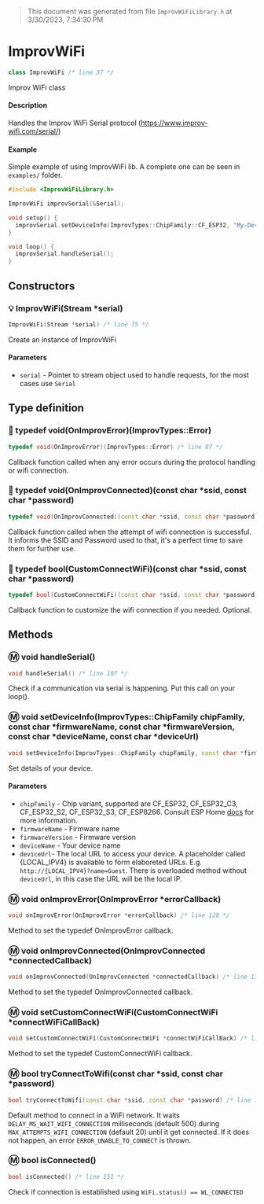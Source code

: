 > This document was generated from file `ImprovWiFiLibrary.h` at 3/30/2023, 7:34:30 PM
<a name="line-11"></a>
# ImprovWiFi

```cpp
class ImprovWiFi /* line 37 */
```

Improv WiFi class

#### Description

Handles the Improv WiFi Serial protocol (https://www.improv-wifi.com/serial/)

#### Example

Simple example of using ImprovWiFi lib. A complete one can be seen in `examples/` folder.

```cpp
#include <ImprovWiFiLibrary.h>

ImprovWiFi improvSerial(&Serial);

void setup() {
  improvSerial.setDeviceInfo(ImprovTypes::ChipFamily::CF_ESP32, "My-Device-9a4c2b", "2.1.5", "My Device");
}

void loop() {
  improvSerial.handleSerial();
}
```


<a name="line-64"></a>
## Constructors

<a name="line-68"></a>
### 💡 ImprovWiFi(Stream *serial)

```cpp
ImprovWiFi(Stream *serial) /* line 75 */
```

Create an instance of ImprovWiFi

#### Parameters

- `serial` - Pointer to stream object used to handle requests, for the most cases use `Serial`

<a name="line-80"></a>
## Type definition

<a name="line-84"></a>
### 🔘 typedef void(OnImprovError)(ImprovTypes::Error)

```cpp
typedef void(OnImprovError)(ImprovTypes::Error) /* line 87 */
```

Callback function called when any error occurs during the protocol handling or wifi connection.

<a name="line-89"></a>
### 🔘 typedef void(OnImprovConnected)(const char *ssid, const char *password)

```cpp
typedef void(OnImprovConnected)(const char *ssid, const char *password) /* line 92 */
```

Callback function called when the attempt of wifi connection is successful. It informs the SSID and Password used to that, it's a perfect time to save them for further use.

<a name="line-94"></a>
### 🔘 typedef bool(CustomConnectWiFi)(const char *ssid, const char *password)

```cpp
typedef bool(CustomConnectWiFi)(const char *ssid, const char *password) /* line 97 */
```

Callback function to customize the wifi connection if you needed. Optional.

<a name="line-99"></a>
## Methods

<a name="line-103"></a>
### Ⓜ️ void handleSerial()

```cpp
void handleSerial() /* line 107 */
```

Check if a communication via serial is happening. Put this call on your loop().


<a name="line-109"></a>
### Ⓜ️ void setDeviceInfo(ImprovTypes::ChipFamily chipFamily, const char *firmwareName, const char *firmwareVersion, const char *deviceName, const char *deviceUrl)

```cpp
void setDeviceInfo(ImprovTypes::ChipFamily chipFamily, const char *firmwareName, const char *firmwareVersion, const char *deviceName, const char *deviceUrl) /* line 122 */
```

Set details of your device.

#### Parameters

- `chipFamily` - Chip variant, supported are CF_ESP32, CF_ESP32_C3, CF_ESP32_S2, CF_ESP32_S3, CF_ESP8266. Consult ESP Home [docs](https://esphome.io/components/esp32.html) for more information.
- `firmwareName` - Firmware name
- `firmwareVersion` - Firmware version
- `deviceName` - Your device name
- `deviceUrl`- The local URL to access your device. A placeholder called {LOCAL_IPV4} is available to form elaboreted URLs. E.g. `http://{LOCAL_IPV4}?name=Guest`.
  There is overloaded method without `deviceUrl`, in this case the URL will be the local IP.


<a name="line-125"></a>
### Ⓜ️ void onImprovError(OnImprovError *errorCallback)

```cpp
void onImprovError(OnImprovError *errorCallback) /* line 128 */
```

Method to set the typedef OnImprovError callback.

<a name="line-130"></a>
### Ⓜ️ void onImprovConnected(OnImprovConnected *connectedCallback)

```cpp
void onImprovConnected(OnImprovConnected *connectedCallback) /* line 133 */
```

Method to set the typedef OnImprovConnected callback.

<a name="line-135"></a>
### Ⓜ️ void setCustomConnectWiFi(CustomConnectWiFi *connectWiFiCallBack)

```cpp
void setCustomConnectWiFi(CustomConnectWiFi *connectWiFiCallBack) /* line 138 */
```

Method to set the typedef CustomConnectWiFi callback.

<a name="line-140"></a>
### Ⓜ️ bool tryConnectToWifi(const char *ssid, const char *password)

```cpp
bool tryConnectToWifi(const char *ssid, const char *password) /* line 145 */
```

Default method to connect in a WiFi network.
It waits `DELAY_MS_WAIT_WIFI_CONNECTION` milliseconds (default 500) during `MAX_ATTEMPTS_WIFI_CONNECTION` (default 20) until it get connected. If it does not happen, an error `ERROR_UNABLE_TO_CONNECT` is thrown.


<a name="line-147"></a>
### Ⓜ️ bool isConnected()

```cpp
bool isConnected() /* line 151 */
```

Check if connection is established using `WiFi.status() == WL_CONNECTED`

